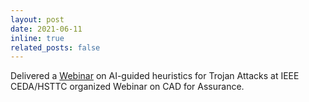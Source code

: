 ```yaml
---
layout: post
date: 2021-06-11
inline: true
related_posts: false
---
```


Delivered a [Webinar](https://cadforassurance.org/webinars-on-the-cad-tools/) on AI-guided heuristics for Trojan Attacks at IEEE CEDA/HSTTC organized Webinar on CAD for Assurance.


